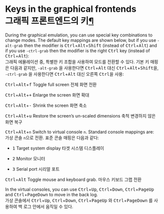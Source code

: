 Keys in the graphical frontends<br>그래픽 프론트엔드의 키[¶](#keys-in-the-graphical-frontends "Permalink to this headline")
=================================================================================================

During the graphical emulation, you can use special key combinations to
change modes. The default key mappings are shown below, but if you use
`-alt-grab` then the modifier is <kbd>Ctrl</kbd>+<kbd>Alt</kbd>+<kbd>Shift</kbd> (instead of <kbd>Ctrl</kbd>+<kbd>Alt</kbd>)
and if you use `-ctrl-grab` then the modifier is the right <kbd>Ctrl</kbd> key
(instead of <kbd>Ctrl</kbd>+<kbd>Alt</kbd>):<br>
그래픽 에뮬레이션 중, 특별한 키 조합을 사용하여 모드를 전환할 수 있다. 기본 키 매핑은 다음과 같지만, `-alt-grab` 을 사용한다면 <kbd>Ctrl</kbd>+<kbd>Alt</kbd> 대신 <kbd>Ctrl</kbd>+<kbd>Alt</kbd>+<kbd>Shift</kbd>을, `-ctrl-grab` 을 사용한다면 <kbd>Ctrl</kbd>+<kbd>Alt</kbd> 대신 오른쪽 <kbd>Ctrl</kbd>을 사용:

<kbd>Ctrl</kbd>+<kbd>Alt</kbd>+<kbd>f</kbd> Toggle full screen 전체 화면 전환



<kbd>Ctrl</kbd>+<kbd>Alt</kbd>+<kbd>+</kbd> Enlarge the screen 화면 확대



<kbd>Ctrl</kbd>+<kbd>Alt</kbd>+<kbd>-</kbd> Shrink the screen 화면 축소



<kbd>Ctrl</kbd>+<kbd>Alt</kbd>+<kbd>u</kbd> Restore the screen’s un-scaled dimensions 축척 변경하지 않은 화면 복구



<kbd>Ctrl</kbd>+<kbd>Alt</kbd>+`n` Switch to virtual console `n`. Standard console mappings are:<br>가상 콘솔 `n`으로 전환. 표준 콘솔 매핑은 다음과 같다:



* <kbd>1</kbd> Target system display 타겟 시스템 디스플레이



* <kbd>2</kbd> Monitor 모니터



* <kbd>3</kbd> Serial port 시리얼 포트





<kbd>Ctrl</kbd>+<kbd>Alt</kbd> Toggle mouse and keyboard grab. 마우스 키보드 그랩 전환




In the virtual consoles, you can use <kbd>Ctrl</kbd>+<kbd>Up</kbd>, <kbd>Ctrl</kbd>+<kbd>Down</kbd>, <kbd>Ctrl</kbd>+<kbd>PageUp</kbd> and
<kbd>Ctrl</kbd>+<kbd>PageDown</kbd> to move in the back log.<br>가상 콘솔에서 <kbd>Ctrl</kbd>+<kbd>Up</kbd>, <kbd>Ctrl</kbd>+<kbd>Down</kbd>, <kbd>Ctrl</kbd>+<kbd>PageUp</kbd> 와
<kbd>Ctrl</kbd>+<kbd>PageDown</kbd> 를 사용하여 백 로그 안에서 움직일 수 있다.
